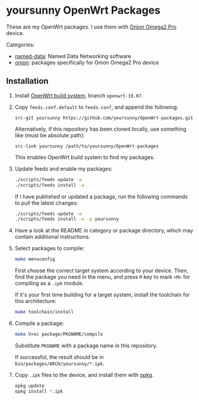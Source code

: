 # yoursunny OpenWrt Packages

These are my OpenWrt packages.
I use them with [Onion Omega2 Pro](https://onion.io/store/omega2-pro/) device.

Categories:

* [named-data](named-data/): Named Data Networking software
* [onion](onion/): packages specifically for Onion Omega2 Pro device

## Installation

1. Install [OpenWrt build system](https://openwrt.org/docs/guide-developer/build-system/install-buildsystem), branch `openwrt-19.07`.

2. Copy `feeds.conf.default` to `feeds.conf`, and append the following:

   ```tsv
   src-git yoursunny https://github.com/yoursunny/OpenWrt-packages.git
   ```

   Alternatively, if this repository has been cloned locally, use something like (must be absolute path):

   ```tsv
   src-link yoursunny /path/to/yoursunny/OpenWrt-packages
   ```

   This enables OpenWrt build system to find my packages.

3. Update feeds and enable my packages:

   ```bash
   ./scripts/feeds update -a
   ./scripts/feeds install -a
   ```

   If I have published or updated a package, run the following commands to pull the latest changes:

   ```bash
   ./scripts/feeds update -a
   ./scripts/feeds install -a -p yoursunny
   ```

4. Have a look at the README in category or package directory, which may contain additional instructions.

5. Select packages to compile:

   ```bash
   make menuconfig
   ```

   First choose the correct target system according to your device.
   Then, find the package you need in the menu, and press `M` key to mark `<M>` for compiling as a `.ipk` module.

   If it's your first time building for a target system, install the toolchain for this architecture:

   ```bash
   make toolchain/install
   ```

6. Compile a package:

   ```bash
   make V=sc package/PKGNAME/compile
   ```

   Substitute `PKGNAME` with a package name in this repository.

   If successful, the result should be in `bin/packages/ARCH/yoursunny/*.ipk`.

7. Copy `.ipk` files to the device, and install them with [opkg](https://openwrt.org/docs/guide-user/additional-software/opkg).

   ```bash
   opkg update
   opkg install *.ipk
   ```
